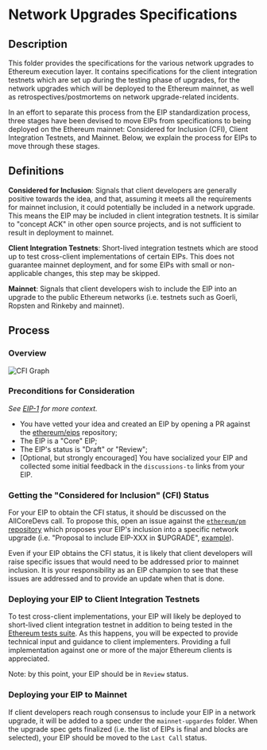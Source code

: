 # Network Upgrades Specifications

## Description

This folder provides the specifications for the various network upgrades to Ethereum execution layer. It contains specifications for the client integration testnets which are set up during the testing phase of upgrades, for the network upgrades which will be deployed to the Ethereum mainnet, as well as retrospectives/postmortems on network upgrade-related incidents.

In an effort to separate this process from the EIP standardization process, three stages have been devised to move EIPs from specifications to being deployed on the Ethereum mainnet: Considered for Inclusion (CFI), Client Integration Testnets, and Mainnet. Below, we explain the process for EIPs to move through these stages.

## Definitions

**Considered for Inclusion**: Signals that client developers are generally positive towards the idea, and that, assuming it meets all the requirements for mainnet inclusion, it could potentially be included in a network upgrade. This means the EIP may be included in client integration testnets. It is similar to "concept ACK" in other open source projects, and is not sufficient to result in deployment to mainnet.

**Client Integration Testnets**: Short-lived integration testnets which are stood up to test cross-client implementations of certain EIPs. This does not guarantee mainnet deployment, and for some EIPs with small or non-applicable changes, this step may be skipped.

**Mainnet**: Signals that client developers wish to include the EIP into an upgrade to the public Ethereum networks (i.e. testnets such as Goerli, Ropsten and Rinkeby and mainnet).

## Process

### Overview 

![CFI Graph](https://user-images.githubusercontent.com/9390255/114197321-11f4aa80-9907-11eb-9c8b-fe09690f6228.png)

### Preconditions for Consideration

_See [EIP-1](https://eips.ethereum.org/EIPS/eip-1#core-eips) for more context._

* You have vetted your idea and created an EIP by opening a PR against the [ethereum/eips](https://github.com/ethereum/EIPs/pulls) repository;
* The EIP is a "Core" EIP;
* The EIP's status is "Draft" or "Review";
* [Optional, but strongly encouraged] You have socialized your EIP and collected some initial feedback in the `discussions-to` links from your EIP.

### Getting the "Considered for Inclusion" (CFI) Status

For your EIP to obtain the CFI status, it should be discussed on the AllCoreDevs call. To propose this, open an issue against the [`ethereum/pm` repository](https://github.com/ethereum/pm/issues/new) which proposes your EIP's inclusion into a specific network upgrade (i.e. "Proposal to include EIP-XXX in $UPGRADE", [example](https://github.com/ethereum/pm/issues/260)).

Even if your EIP obtains the CFI status, it is likely that client developers will raise specific issues that would need to be addressed prior to mainnet inclusion. It is your responsibility as an EIP champion to see that these issues are addressed and to provide an update when that is done.

### Deploying your EIP to Client Integration Testnets

To test cross-client implementations, your EIP will likely be deployed to short-lived client integration testnet in addition to being tested in the [Ethereum tests suite](https://github.com/ethereum/tests/). As this happens, you will be expected to provide technical input and guidance to client implementers. Providing a full implementation against one or more of the major Ethereum clients is appreciated.

Note: by this point, your EIP should be in `Review` status.

### Deploying your EIP to Mainnet

If client developers reach rough consensus to include your EIP in a network upgrade, it will be added to a spec under the `mainnet-upgardes` folder. When the upgrade spec gets finalized (i.e. the list of EIPs is final and blocks are selected), your EIP should be moved to the `Last Call` status. 
